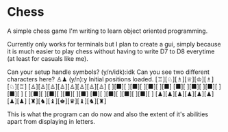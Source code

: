 # Chess
A simple chess game I'm writing to learn object oriented programming.

Currently only works for terminals but I plan to create a gui, simply because it is much easier to play chess without having to write D7 to D8 everytime (at least for casuals like me).

Can your setup handle symbols? (y/n/idk):idk
Can you see two different characters here? ♙♟ (y/n):y
Initial positions loaded.
[♖][♘][♗][♕][♔][♗][♘][♖]
[♙][♙][♙][♙][♙][♙][♙][♙]
[ ][■][ ][■][ ][■][ ][■]
[■][ ][■][ ][■][ ][■][ ]
[ ][■][ ][■][ ][■][ ][■]
[■][ ][■][ ][■][ ][■][ ]
[♟][♟][♟][♟][♟][♟][♟][♟]
[♜][♞][♝][♚][♛][♝][♞][♜]

This is what the program can do now and also the extent of it's abilities apart from displaying in letters.
